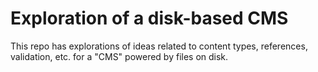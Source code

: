 # Exploration of a disk-based CMS  

This repo has explorations of ideas related to content types, 
references, validation, etc. for a "CMS" powered by files on disk.
